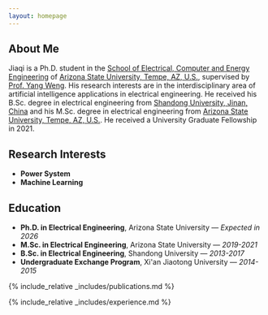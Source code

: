 ```yaml
---
layout: homepage
---
```


## About Me

Jiaqi is a Ph.D. student in the [School of Electrical, Computer and Energy Engineering](https://ecee.engineering.asu.edu/) of [Arizona State University, Tempe, AZ, U.S.](https://www.asu.edu), supervised by [Prof. Yang Weng](https://www.public.asu.edu/~yweng2/).  His research interests are in the interdisciplinary area of artificial intelligence applications in electrical engineering. He received his B.Sc. degree in electrical engineering from [Shandong University, Jinan, China](https://en.sdu.edu.cn/) and his M.Sc. degree in electrical engineering from [Arizona State University, Tempe, AZ, U.S.](https://www.asu.edu). He received a University Graduate Fellowship in 2021. 

## Research Interests

- **Power System**
- **Machine Learning**

## Education

- **Ph.D. in Electrical Engineering**, Arizona State University — *Expected in 2026*
- **M.Sc. in Electrical Engineering**, Arizona State University — *2019-2021*
- **B.Sc. in Electrical Engineering**, Shandong University — *2013-2017*
- **Undergraduate Exchange Program**, Xi'an Jiaotong University — *2014-2015*

{% include_relative _includes/publications.md %}

{% include_relative _includes/experience.md %}
